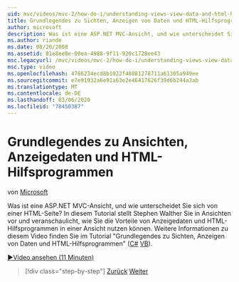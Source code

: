 ```yaml
---
uid: mvc/videos/mvc-2/how-do-i/understanding-views-view-data-and-html-helpers
title: Grundlegendes zu Sichten, Anzeigen von Daten und HTML-Hilfsprogrammen | Microsoft-Dokumentation
author: microsoft
description: Was ist eine ASP.NET MVC-Ansicht, und wie unterscheidet Sie sich von einer HTML-Seite? In diesem Tutorial stellt Stephen Walther Sie in Ansichten vor und veranschaulicht, wie Sie es tun können...
ms.author: riande
ms.date: 08/20/2008
ms.assetid: 81e8ee8e-00ea-4988-9f11-920c1728ee43
msc.legacyurl: /mvc/videos/mvc-2/how-do-i/understanding-views-view-data-and-html-helpers
msc.type: video
ms.openlocfilehash: 4786234ecd8b1022f48081278711a61305a949ee
ms.sourcegitcommit: e7e91932a6e91a63e2e46417626f39d6b244a3ab
ms.translationtype: MT
ms.contentlocale: de-DE
ms.lasthandoff: 03/06/2020
ms.locfileid: "78450387"
---
```

# <a name="understanding-views-view-data-and-html-helpers"></a>Grundlegendes zu Ansichten, Anzeigedaten und HTML-Hilfsprogrammen

von [Microsoft](https://github.com/microsoft)

Was ist eine ASP.NET MVC-Ansicht, und wie unterscheidet Sie sich von einer HTML-Seite? In diesem Tutorial stellt Stephen Walther Sie in Ansichten vor und veranschaulicht, wie Sie die Vorteile von Anzeigedaten und HTML-Hilfsprogrammen in einer Ansicht nutzen können. Weitere Informationen zu diesem Video finden Sie im Tutorial "Grundlegendes zu Sichten, Anzeigen von Daten und HTML-Hilfsprogrammen" ([C#](../../../overview/older-versions-1/views/asp-net-mvc-views-overview-cs.md) [VB](../../../overview/older-versions-1/views/asp-net-mvc-views-overview-vb.md)).

[&#9654;Video ansehen (11 Minuten)](https://channel9.msdn.com/Blogs/ASP-NET-Site-Videos/understanding-views-view-data-and-html-helpers)

> [!div class="step-by-step"]
> [Zurück](understanding-controllers-controller-actions-and-action-results.md)
> [Weiter](an-introduction-to-url-routing.md)
